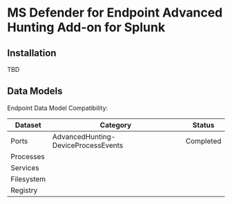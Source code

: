 # MS Defender for Endpoint Advanced Hunting Add-on for Splunk

## Installation

TBD

## Data Models

Endpoint Data Model Compatibility:

| Dataset | Category | Status |
|---|---|---|
| Ports | AdvancedHunting-DeviceProcessEvents | Completed |
| Processes |  |  |
| Services |  |  |
| Filesystem |  |  |
| Registry |  |  |
